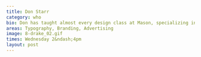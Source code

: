 ```yaml
---
title: Don Starr
category: who
bio: Don has taught almost every design class at Mason, specializing in brand design and is a Adobe® Certified Type Nerd, both digital and analog via letterpress printing. If needed, Don would be glad to help with any QuarkXPress project, just ask.
areas: Typography, Branding, Advertising
image: 8-drake_02.gif
times: Wednesday 2&ndash;4pm
layout: post
---
```

